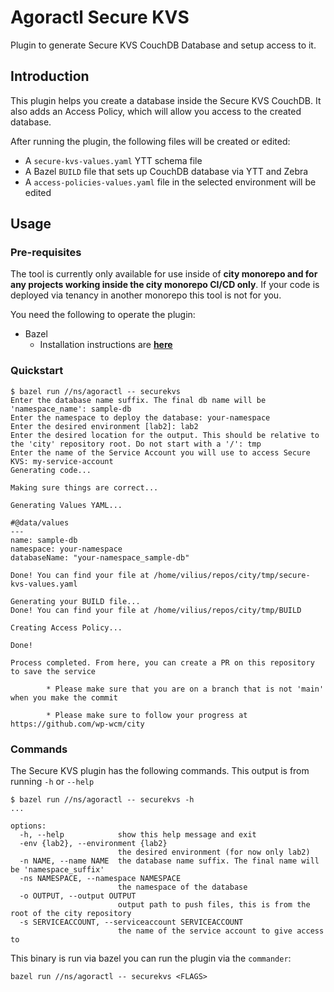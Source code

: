 # Agoractl Secure KVS

Plugin to generate Secure KVS CouchDB Database and setup access to it.

## Introduction

This plugin helps you create a database inside the Secure KVS CouchDB.
It also adds an Access Policy, which will allow you access to the created database.

After running the plugin, the following files will be created or edited:

* A `secure-kvs-values.yaml` YTT schema file
* A Bazel `BUILD` file that sets up CouchDB database via YTT and Zebra
* A `access-policies-values.yaml` file in the selected environment will be edited

## Usage

### Pre-requisites

The tool is currently only available for use inside of **city monorepo and for
any projects working inside the city monorepo CI/CD only**. If your code is
deployed via tenancy in another monorepo this tool is not for you.

You need the following to operate the plugin:

* Bazel
    * Installation instructions are [**here**](https://bazel.build/start)

### Quickstart

```
$ bazel run //ns/agoractl -- securekvs
Enter the database name suffix. The final db name will be 'namespace_name': sample-db
Enter the namespace to deploy the database: your-namespace
Enter the desired environment [lab2]: lab2
Enter the desired location for the output. This should be relative to the 'city' repository root. Do not start with a '/': tmp
Enter the name of the Service Account you will use to access Secure KVS: my-service-account
Generating code...

Making sure things are correct...

Generating Values YAML...

#@data/values
---
name: sample-db
namespace: your-namespace
databaseName: "your-namespace_sample-db"

Done! You can find your file at /home/vilius/repos/city/tmp/secure-kvs-values.yaml

Generating your BUILD file...
Done! You can find your file at /home/vilius/repos/city/tmp/BUILD

Creating Access Policy...

Done!

Process completed. From here, you can create a PR on this repository to save the service

        * Please make sure that you are on a branch that is not 'main' when you make the commit

        * Please make sure to follow your progress at https://github.com/wp-wcm/city
```

### Commands

The Secure KVS plugin has the following commands. This output is from
running `-h` or `--help`

```
$ bazel run //ns/agoractl -- securekvs -h
...

options:
  -h, --help            show this help message and exit
  -env {lab2}, --environment {lab2}
                        the desired environment (for now only lab2)
  -n NAME, --name NAME  the database name suffix. The final name will be 'namespace_suffix'
  -ns NAMESPACE, --namespace NAMESPACE
                        the namespace of the database
  -o OUTPUT, --output OUTPUT
                        output path to push files, this is from the root of the city repository
  -s SERVICEACCOUNT, --serviceaccount SERVICEACCOUNT
                        the name of the service account to give access to
```

This binary is run via bazel you can run the plugin via the `commander`:

```shell
bazel run //ns/agoractl -- securekvs <FLAGS>
```

